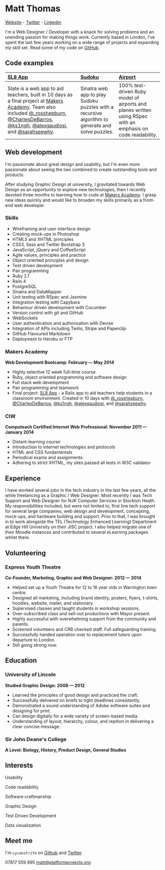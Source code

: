Matt Thomas
===========

[Website] - [Twitter] - [Linkedin]

I'm a Web Designer / Developer with a knack for solving problems and an unending passion for making things work. Currently based in London, I've spent the last few years working on a wide range of projects and expanding my skill set.
Read some of my code on [GitHub].

Code examples
-------------

| [SL8 App] | [Sudoku] | [Airport] |
|:--------- |:-------- |:--------- |
| Slate is a web app to aid teachers, built in 10 days as a final project at [Makers Academy]. Team also included [@_rosshepburn], [@CharlesDeBarros], [@ks1ngh], [@alexgaudiosi], and [@sarahseewhy]. | Sinatra web app to play Sudoku puzzles with a recursive algorithm to generate and solve puzzles. | 100% test-driven Ruby model of airports and planes written using RSpec with an emphasis on code readability. |


Web development
---------------

I'm passionate about great design and usability, but I'm even more passionate about seeing the two combined to create outstanding tools and products.

After studying Graphic Design at university, I gravitated towards Web Design as an opportunity to explore new technologies, then I recently devoted three months to learning how to code at [Makers Academy]. I grasp new ideas quickly and would like to broaden my skills primarily as a front-end web developer.

### Skills

  - Wireframing and user interface design
  - Creating mock-ups in Photoshop
  - HTML5 and XHTML principles
  - CSS3, Sass and Twitter Bootstrap 3
  - JavaScript, jQuery and CoffeeScript
  - Agile values, principles and practice
  - Object­ oriented principles and design
  - Test­ driven development
  - Pair programming
  - Ruby 2.1
  - Rails 4
  - PostgreSQL
  - Sinatra and DataMapper
  - Unit testing with RSpec and Jasmine
  - Integration testing with Capybara
  - Behaviour driven development with Cucumber
  - Version control with git and GitHub
  - WebSockets
  - User authentication and authorisation with Devise
  - Integration of APIs including Twilio, Stripe and Paperclip
  - GitHub Flavoured Markdown
  - Deployment to Heroku or FTP

### Makers Academy
**Web Development Bootcamp: February &mdash; May 2014**

  - Highly selective 12 week full-time course
  - Ruby, object oriented programming and software design
  - Full stack web development
  - Pair programming and teamwork
  - Final project: [SL8 App] - a Rails app to aid teachers help students in a classroom environment. Created in 10 days with [@_rosshepburn], [@CharlesDeBarros], [@ks1ngh], [@alexgaudiosi], and [@sarahseewhy].

### CIW
**Computeach Certified Internet Web Professional: November 2011 &mdash; January 2014**

  - Distant-learning course
  - Introduction to internet technologies and protocols
  - HTML and CSS fundamentals
  - Periodical exams and assignments
  - Adhering to strict XHTML, my sites passed all tests in W3C validator


Experience
----------

I have worked several jobs in the tech industry in the last few years, all the while freelancing as a Graphic / Web Designer. Most recently I was Tech Support and Web Designer for NJK Computer Services in Stockton Heath. My responsibilities included, but were not limited to, first line tech support for several large companies, web design and development, concepting, mock-ups, and hardware building and support. Prior to that, I was brought in to work alongside the TEL (Technology Enhanced Learning) Department at Edge Hill University on their JISC project. I also helped migrate one of their Moodle instances and contributed to several eLearning packages whilst there.


Volunteering
------------

### Express Youth Theatre
**Co-Founder, Marketing, Graphic and Web Designer: 2012 &mdash; 2014**

  - Helped set up a Youth Theatre for 12 to 16 year olds in Warrington town centre.
  - Designed all marketing, including brand identity, posters, flyers, t-shirts, hoodies, website, mailer, and stationary.
  - Supervised classes and taught students in workshop sessions.
  - Over-subscribed class and sell-out productions with Mayor present.
  - Highly successful with overwhelming support from the community and parents.
  - Screened volunteers and CRB checked staff. Full safeguarding training.
  - Successfully handed operation over to replacement tutors upon departure to London.
  - Still going strong now.


Education
---------

### University of Lincoln
**Studied Graphic Design: 2008 &mdash; 2012**

  - Learned the principles of good design and practiced the craft.
  - Successfully delivered on briefs to tight deadlines consistently.
  - Demonstrated a sound understanding of Adobe software suites and designing for print.
  - Can design digitally for a wide variety of screen-based media.
  - Understanding of layout, hierarchy, colour, and repition in delivering a clear concise message.

### Sir John Deane's College
**A Level: Biology, History, Product Design, General Studies**


Interests
---------

Usability

Code readability

Software craftmanship

Graphic Design

Test Driven Development

Data visualization


Meet me
-------
I'm `Lycanstrife` on [Github] and [Twitter].

07817 559 895
[matt@platformprojects.org]

  [Airport]: https://github.com/lycanstrife/airport
  [Sudoku]: https://github.com/lycanstrife/sudoku-sinatra
  [SL8 App]: https://github.com/slateapp/slate

  [Makers Academy]: http://www.makersacademy.com
  [@_rosshepburn]: https://twitter.com/_rosshepburn
  [@CharlesDeBarros]: https://twitter.com/CharlesDeBarros
  [@ks1ngh]: https://twitter.com/ks1ngh
  [@alexgaudiosi]: https://twitter.com/alexgaudiosi
  [@sarahseewhy]: https://twitter.com/sarahseewhy
  
  [matt@platformprojects.org]: mailto:matt@platformprojects.org
  [GitHub]: https://github.com/lycanstrife
  [LinkedIn]: https://www.linkedin.com/pub/matthew-thomas/25/6a0/a57
  [Twitter]: http://twitter.com/lycanstrife
  [Website]: http://www.platformprojects.org